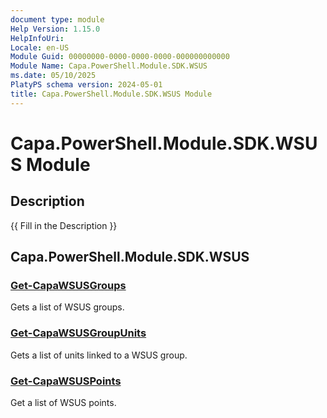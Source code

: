 ```yaml
---
document type: module
Help Version: 1.15.0
HelpInfoUri: 
Locale: en-US
Module Guid: 00000000-0000-0000-0000-000000000000
Module Name: Capa.PowerShell.Module.SDK.WSUS
ms.date: 05/10/2025
PlatyPS schema version: 2024-05-01
title: Capa.PowerShell.Module.SDK.WSUS Module
---
```


# Capa.PowerShell.Module.SDK.WSUS Module

## Description

{{ Fill in the Description }}

## Capa.PowerShell.Module.SDK.WSUS

### [Get-CapaWSUSGroups](Get-CapaWSUSGroups.md)

Gets a list of WSUS groups.

### [Get-CapaWSUSGroupUnits](Get-CapaWSUSGroupUnits.md)

Gets a list of units linked to a WSUS group.

### [Get-CapaWSUSPoints](Get-CapaWSUSPoints.md)

Get a list of WSUS points.

